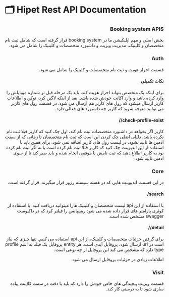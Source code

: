 # 🗂 Hipet Rest API Documentation


<div dir="rtl">
<h3>Booking system APIS</h3>
بخش اصلی و مهم اپلیکیشن ما در booking system قرار گرفته است که شامل ثبت نام متخصصان و کلینیک، مدیریت ویزیت و داشبورد متخصصات و کلینیک را شامل می شود.

<h3>Auth</h3>
قسمت احراز هویت و ثبت نام متخصصات و کلینیک را شامل می شود.

<h4>نکات تکمیلی</h4>

برای اینکه یک متخصص بتواند احراز هویت کند، باید یک مرحله قبل تر شماره موبایلش را وارد کرده باشد و وارد اکانت خودش شده باشد.
بعد از اینکه لاگین کرد، توکن و اطلاعات کاربر ارسال میشود که رول های کاربر هم ارسال می شود.
در قسمت رول های کاربر می توانید متوجه شوید که کاربر چه داشبورد های فعالی دارد.


<h4>check-profile-exist/<int:profile_type>/</h4>

کاربر اگر بخواهد در داشبورد متخصصات ثبت نام کند، اول چک کنید که کاربر قبلا ثبت نام نکرده باشد. دلیلی اضلی چک کردن این است که ثبت نام متخصصان تا زمانی که از سمت
ادمین ها تایید نشود، در لیست رول های کاربر اضافه نمی شود. برای همین باید با استفاده از این اندپوینت چک کنید که کاربر قبلا ثبت نام کرده است یا نه اگر
ثبت نام کرده بود به کاربر اطلاع دهید که ثبت نامش با موفقی انجام شده و باید صبر کند تا از سوی ادمین تایید شود.

<h3>Core</h3>

در این قسمت اندپوینت هایی که در هسته سیستم رزور قرار میگیرند، قرار گرفته است.

<h4>search/</h4>

با استفاده از این api لیست متخصصان و کلینیک هارا میتوانید دریافت کنید.
با استفاده از کوئری پارامتر های قرار داده شده می شود ریسپانس را فیلتر کرد که در داکیومنت swagger مشخص شده است.

<h4>detail/<int:profile_id>/</h4>

برای گرفتن جزئیات متخصصات و کلینیک، از این api استفاده می کنیم.
تنها چیزی که نیاز است در url ارسال شود، پروفایل آیدی است. هر  entity پروفایل یک فیلد به اسم profile type دارد که مشخص می کند این پروفایل از چه نوعی است.

اطلاعات زیادی در جزئیات پروفایل ارسال می شود.

<h3>Visit</h3>

قسمت ویزیت پیچیدگی های خاص خودش را دارد که باید با دقت در سمت کلاینت پیاده سازی شود تا به درستی کار کند.


</div>


